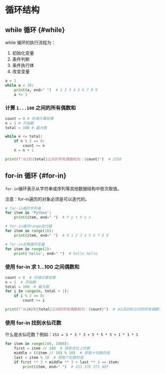 # 循环结构

## while 循环 {#while}

while 循环的执行流程为：

1. 初始化变量
2. 条件判断
3. 条件执行体
4. 改变变量

```python
a = 1
while a < 10:
    print(a, end=" ")  # 1 2 3 4 5 6 7 8 9
    a += 1
```

### 计算 `1...100` 之间的所有偶数和

```python
count = 0 # 存储计算结果
n = 1 # 开始数
total = 100 # 最大数

while n <= total:
    if n % 2 == 0:
        count += n
    n = n + 1

print(f"从1到{total}之间的所有偶数和为：{count}")  # 2550
```

## for-in 循环 {#for-in} 

`for-in`循环表示从字符串或序列等其他数据结构中依次取值。

注意：for-in遍历的对象必须是可以迭代的。

```python
# for-in循环字符串
for item in 'Python':
    print(item, end=" ")  # P y t h o n

# for-in循环range迭代器
for item in range(10):
    print(item, end=" ")  # 0 1 2 3 4 5 6 7 8 9

# for-in忽略循环变量
for item in range(2):
    print('hello', end=" ")  # hello hello
```

### 使用 for-in 求 1...100 之间偶数和
```python
count = 0  # 存储计算结果
n = 1  # 开始数
total = 100  # 最大数
for i in range(n, total + 1):
    if i % 2 == 0:
        count += i

print(f"从{n}到{total}之间的所有偶数和为：{count}")  # 从1到100之间的所有偶数和为：2550
```

### 使用 for-in 找到水仙花数

什么是水仙花数？例如：`153 = 3 * 3 * 3 + 5 * 5 * 5 + 1 * 1 * 1`

```python
for item in range(100, 1000):
    first = item // 100  # 获取百位上的数
    middle = ((item // 10) % 10)  # 获取十位数的值
    last = item % 10  # 获取个位数的值
    if first ** 3 + middle ** 3 + last ** 3 == item:
        print(item, end=" ")  # 153 370 371 407 
```